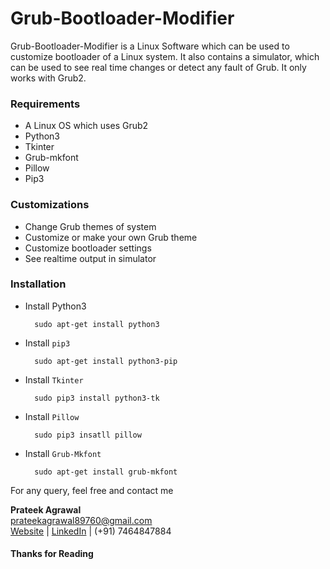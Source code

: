 # Grub-Bootloader-Modifier

Grub-Bootloader-Modifier is a Linux Software which can be used to customize bootloader of a Linux system. It also contains a simulator, which can be used to see real time changes or detect any fault of Grub. It only works with Grub2.

### Requirements 

- A Linux OS which uses Grub2
- Python3
- Tkinter
- Grub-mkfont
- Pillow
- Pip3

### Customizations

- Change Grub themes of system
- Customize or make your own Grub theme
- Customize bootloader settings
- See realtime output in simulator

### Installation

- Install Python3

        sudo apt-get install python3
    
- Install `pip3`

        sudo apt-get install python3-pip

- Install `Tkinter`

        sudo pip3 install python3-tk

- Install `Pillow`

        sudo pip3 insatll pillow
    
- Install `Grub-Mkfont`

        sudo apt-get install grub-mkfont



For any query, feel free and contact me


**Prateek Agrawal**  
prateekagrawal89760@gmail.com  
[Website][400] | [LinkedIn][500] | (+91) 7464847884

#### Thanks for Reading


 [400]: http://agrawalprateek.me
 [500]: https://www.linkedin.com/in/agrawal-prateek
